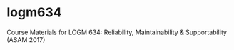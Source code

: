 # logm634
Course Materials for LOGM 634: Reliability, Maintainability &amp; Supportability (ASAM 2017)
